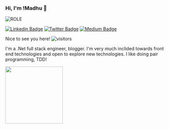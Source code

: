### Hi, I'm !Madhu 👋 
![ROLE](https://img.shields.io/badge/SENIOR%20DEVELOPMENT%20ENGINEER-KONGSBERG%20DIGITAL-red)

[![Linkedin Badge](https://img.shields.io/badge/-LinkedIn-0e76a8?style=flat-square&logo=Linkedin&logoColor=white)](https://www.linkedin.com/in/madhusuthanan-b/)
[![Twitter Badge](https://img.shields.io/badge/-Twitter-00acee?style=flat-square&logo=Twitter&logoColor=white)](https://twitter.com/madhuddeveloper)
[![Medium Badge](https://img.shields.io/badge/medium-%2312100E.svg?&style=for-square&logo=medium&logoColor=white)](https://madhub081011.medium.com/)


Nice to see you here! ![visitors](https://visitor-badge.glitch.me/badge?page_id=${Madhusuthanan-B}.${Madhusuthanan-B})

I'm a .Net full stack engineer, blogger. I'm very much inclided towards front end technologies and open to explore new technologies. I like doing pair programming, TDD!

<img height="180em" src="https://github-readme-stats.vercel.app/api?username=Madhusuthanan-B&show_icons=true&hide_border=true&&count_private=true&include_all_commits=true" />

<!--
**Madhusuthanan-B/Madhusuthanan-B** is a ✨ _special_ ✨ repository because its `README.md` (this file) appears on your GitHub profile.

Here are some ideas to get you started:

- 🔭 I’m currently working on ...
- 🌱 I’m currently learning ...
- 👯 I’m looking to collaborate on ...
- 🤔 I’m looking for help with ...
- 💬 Ask me about ...
- 📫 How to reach me: ...
- 😄 Pronouns: ...
- ⚡ Fun fact: ...
-->
